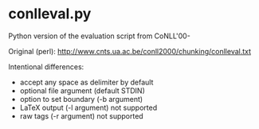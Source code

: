 # conlleval.py

Python version of the evaluation script from CoNLL'00-

Original (perl): http://www.cnts.ua.ac.be/conll2000/chunking/conlleval.txt

Intentional differences:

- accept any space as delimiter by default
- optional file argument (default STDIN)
- option to set boundary (-b argument)
- LaTeX output (-l argument) not supported
- raw tags (-r argument) not supported
